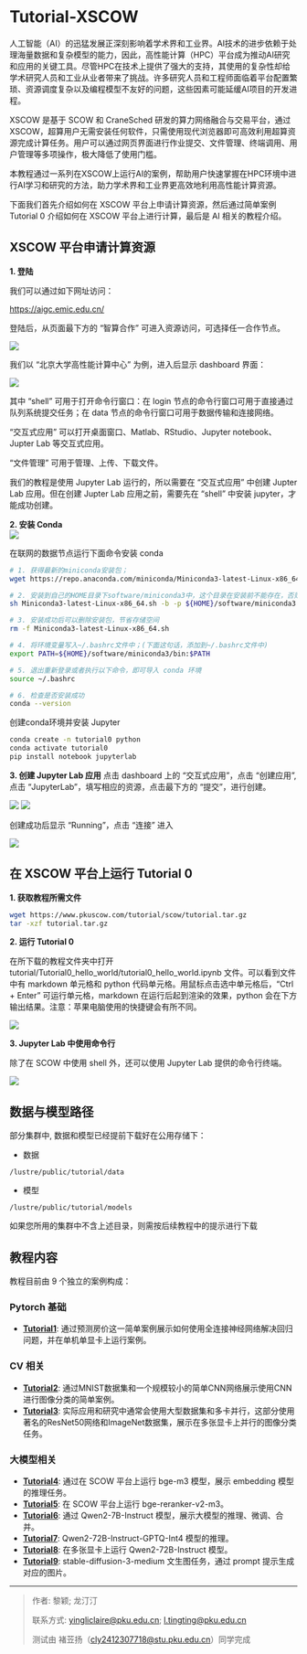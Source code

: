 # Tutorial-XSCOW

人工智能（AI）的迅猛发展正深刻影响着学术界和工业界。AI技术的进步依赖于处理海量数据和复杂模型的能力，因此，高性能计算（HPC）平台成为推动AI研究和应用的关键工具。尽管HPC在技术上提供了强大的支持，其使用的复杂性却给学术研究人员和工业从业者带来了挑战。许多研究人员和工程师面临着平台配置繁琐、资源调度复杂以及编程模型不友好的问题，这些因素可能延缓AI项目的开发进程。

XSCOW 是基于 SCOW 和 CraneSched 研发的算力网络融合与交易平台，通过XSCOW，超算用户无需安装任何软件，只需使用现代浏览器即可高效利用超算资源完成计算任务。用户可以通过网页界面进行作业提交、文件管理、终端调用、用户管理等多项操作，极大降低了使用门槛。

本教程通过一系列在XSCOW上运行AI的案例，帮助用户快速掌握在HPC环境中进行AI学习和研究的方法，助力学术界和工业界更高效地利用高性能计算资源。

下面我们首先介绍如何在 XSCOW 平台上申请计算资源，然后通过简单案例 Tutorial 0 介绍如何在 XSCOW 平台上进行计算，最后是 AI 相关的教程介绍。 

## XSCOW 平台申请计算资源

**1. 登陆**

我们可以通过如下网址访问：

https://aigc.emic.edu.cn/

登陆后，从页面最下方的 “智算合作” 可进入资源访问，可选择任一合作节点。

<img src="figures/image-6.png"/>

我们以 “北京大学高性能计算中心” 为例，进入后显示 dashboard 界面：

<img src="figures/image-7.png"/>

其中 “shell” 可用于打开命令行窗口：在 login 节点的命令行窗口可用于直接通过队列系统提交任务；在 data 节点的命令行窗口可用于数据传输和连接网络。

“交互式应用” 可以打开桌面窗口、Matlab、RStudio、Jupyter notebook、Jupter Lab 等交互式应用。

“文件管理” 可用于管理、上传、下载文件。

我们的教程是使用 Jupyter Lab 运行的，所以需要在 “交互式应用” 中创建 Jupter Lab 应用。但在创建 Jupter Lab 应用之前，需要先在 “shell” 中安装 jupyter，才能成功创建。

**2. 安装 Conda**   
   <img src="figures/image-1.png"/>

   在联网的数据节点运行下面命令安装 conda

  ```bash
  # 1. 获得最新的miniconda安装包；
  wget https://repo.anaconda.com/miniconda/Miniconda3-latest-Linux-x86_64.sh

  # 2. 安装到自己的HOME目录下software/miniconda3中，这个目录在安装前不能存在，否则会报错；
  sh Miniconda3-latest-Linux-x86_64.sh -b -p ${HOME}/software/miniconda3

  # 3. 安装成功后可以删除安装包，节省存储空间
  rm -f Miniconda3-latest-Linux-x86_64.sh

  # 4. 将环境变量写入~/.bashrc文件中；(下面这句话，添加到~/.bashrc文件中)
  export PATH=${HOME}/software/miniconda3/bin:$PATH

  # 5. 退出重新登录或者执行以下命令，即可导入 conda 环境
  source ~/.bashrc

  # 6. 检查是否安装成功
  conda --version
  ```

  创建conda环境并安装 Jupyter

  ```bash
  conda create -n tutorial0 python
  conda activate tutorial0
  pip install notebook jupyterlab
  ```

**3. 创建 Jupyter Lab 应用**
点击 dashboard 上的 “交互式应用”，点击 “创建应用”, 点击 “JupyterLab”，填写相应的资源，点击最下方的 “提交”，进行创建。

<img src="figures/image-2.png"/>

<img src="figures/image-4.png"/>

创建成功后显示 “Running”，点击 “连接” 进入

<img src="figures/image-5.png"/>


## 在 XSCOW 平台上运行 Tutorial 0

**1. 获取教程所需文件**

<!-- VAR_PLACEHOLDER 替换下载链接 -->

```bash
wget https://www.pkuscow.com/tutorial/scow/tutorial.tar.gz
tar -xzf tutorial.tar.gz
```

**2. 运行 Tutorial 0**

在所下载的教程文件夹中打开 tutorial/Tutorial0_hello_world/tutorial0_hello_world.ipynb 文件。可以看到文件中有 markdown 单元格和 python 代码单元格。用鼠标点击选中单元格后，“Ctrl + Enter” 可运行单元格，markdown 在运行后起到渲染的效果，python 会在下方输出结果。注意：苹果电脑使用的快捷键会有所不同。

<img src="figures/image-8.png"/>

**3. Jupyter Lab 中使用命令行**

除了在 SCOW 中使用 shell 外，还可以使用 Jupyter Lab 提供的命令行终端。

<img src="figures/image-9.png"/>


## 数据与模型路径

部分集群中, 数据和模型已经提前下载好在公用存储下：

- 数据
<!-- VAR_PLACEHOLDER -->
`/lustre/public/tutorial/data`

- 模型
<!-- VAR_PLACEHOLDER -->
`/lustre/public/tutorial/models`

如果您所用的集群中不含上述目录，则需按后续教程中的提示进行下载

## 教程内容

教程目前由 9 个独立的案例构成：

### Pytorch 基础
  - **[Tutorial1](Tutorial1_regression/tutorial1_regression.ipynb)**: 通过预测房价这一简单案例展示如何使用全连接神经网络解决回归问题，并在单机单显卡上运行案例。

### CV 相关
  - **[Tutorial2](Tutorial2_classification/tutorial2_classification.ipynb)**: 通过MNIST数据集和一个规模较小的简单CNN网络展示使用CNN进行图像分类的简单案例。
  - **[Tutorial3](Tutorial3_CV/tutorial3_CV.ipynb)**: 实际应用和研究中通常会使用大型数据集和多卡并行，这部分使用著名的ResNet50网络和ImageNet数据集，展示在多张显卡上并行的图像分类任务。

### 大模型相关
  - **[Tutorial4](Tutorial4_bge-m3/tutorial4_bge-m3.ipynb)**: 通过在 SCOW 平台上运行 bge-m3 模型，展示 embedding 模型的推理任务。
  - **[Tutorial5](Tutorial5_bge-reranker-v2-m3/tutorial5_bge-reranker-v2-m3.ipynb)**: 在 SCOW 平台上运行 bge-reranker-v2-m3。
  - **[Tutorial6](Tutorial6_Qwen2-7B-Instruct/tutorial6_qwen2_7b.ipynb)**: 通过 Qwen2-7B-Instruct 模型，展示大模型的推理、微调、合并。
  - **[Tutorial7](Tutorial7_Qwen2-72B-Instruct-GPTQ-Int4/tutorial7_qwen2-72b-int4.ipynb)**: Qwen2-72B-Instruct-GPTQ-Int4 模型的推理。
  - **[Tutorial8](Tutorial8_Qwen2-72B-Instruct/tutorial8_Qwen2-72B-Instruct.ipynb)**: 在多张显卡上运行 Qwen2-72B-Instruct 模型。
  - **[Tutorial9](Tutorial9_stable-diffusion-3-medium/tutorial9_stable_diffusion.ipynb)**: stable-diffusion-3-medium 文生图任务，通过 prompt 提示生成对应的图片。

---

> 作者: 黎颖; 龙汀汀
>
> 联系方式: yingliclaire@pku.edu.cn;   l.tingting@pku.edu.cn
>
> 测试由 褚苙扬（cly2412307718@stu.pku.edu.cn）同学完成